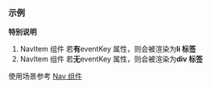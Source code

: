 ### 示例

**特别说明**

1. NavItem 组件 若**有**eventKey 属性，则会被渲染为**li 标签**
2. NavItem 组件 若**无**eventKey 属性，则会被渲染为**div 标签**

使用场景参考 [Nav 组件](#/Navigation/Nav)
